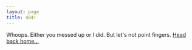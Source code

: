 ```yaml
---
layout: page
title: 404!
---
```

Whoops. Either you messed up or I did. But let's not point fingers. <a href="{{ site.baseurl }}/">Head back home...</a>